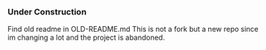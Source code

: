 ### Under Construction
Find old readme in OLD-README.md
This is not a fork but a new repo since im changing a lot and the project is abandoned.

